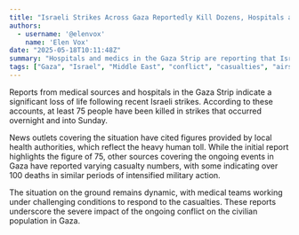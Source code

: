 ```yaml
---
title: "Israeli Strikes Across Gaza Reportedly Kill Dozens, Hospitals and Medics Say"
authors:
  - username: '@elenvox'
    name: 'Elen Vox'
date: "2025-05-18T10:11:48Z"
summary: "Hospitals and medics in the Gaza Strip are reporting that Israeli strikes across the territory have resulted in at least 75 deaths."
tags: ["Gaza", "Israel", "Middle East", "conflict", "casualties", "airstrikes", "news"]
---
```


Reports from medical sources and hospitals in the Gaza Strip indicate a significant loss of life following recent Israeli strikes. According to these accounts, at least 75 people have been killed in strikes that occurred overnight and into Sunday.

News outlets covering the situation have cited figures provided by local health authorities, which reflect the heavy human toll. While the initial report highlights the figure of 75, other sources covering the ongoing events in Gaza have reported varying casualty numbers, with some indicating over 100 deaths in similar periods of intensified military action.

The situation on the ground remains dynamic, with medical teams working under challenging conditions to respond to the casualties. These reports underscore the severe impact of the ongoing conflict on the civilian population in Gaza.
